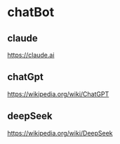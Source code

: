# chatBot

## claude

https://claude.ai

## chatGpt

https://wikipedia.org/wiki/ChatGPT

## deepSeek

https://wikipedia.org/wiki/DeepSeek

